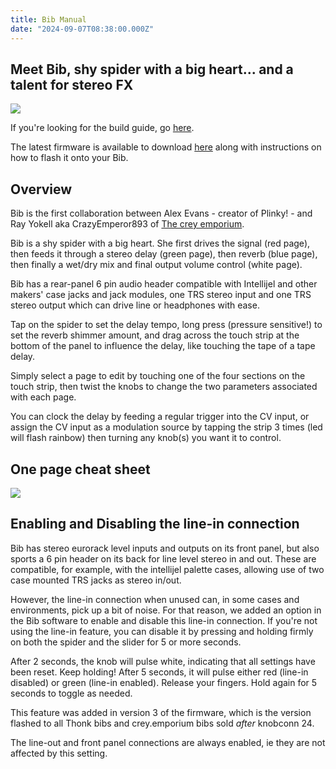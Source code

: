```yaml
---
title: Bib Manual
date: "2024-09-07T08:38:00.000Z"
---
```

## Meet Bib, shy spider with a big heart... and a talent for stereo FX

<img src="/bibspin.gif">

If you're looking for the build guide, go <a href="docs/build-guide_bib">here</a>.

The latest firmware is available to download <a href="docs/build-guide_bib/#undefinedthe-software-adventure">here</a> along with instructions on how to flash it onto your Bib. 

## Overview

Bib is the first collaboration between Alex Evans - creator of Plinky! - and Ray Yokell aka CrazyEmperor893 of <a href="https://crey.space">The crey emporium</a>. 

Bib is a shy spider with a big heart. She first drives the signal (red page), then feeds it through a stereo delay (green page), then reverb (blue page), then finally a wet/dry mix and final output volume control (white page). 

Bib has a rear-panel 6 pin audio header compatible with Intellijel and other makers' case jacks and jack modules, one TRS stereo input and one TRS stereo output which can drive line or headphones with ease. 

Tap on the spider to set the delay tempo, long press (pressure sensitive!) to set the reverb shimmer amount, and drag across the touch strip at the bottom of the panel to influence the delay, like touching the tape of a tape delay. 

Simply select a page to edit by touching one of the four sections on the touch strip, then twist the knobs to change the two parameters associated with each page.

You can clock the delay by feeding a regular trigger into the CV input, or assign the CV input as a modulation source by tapping the strip 3 times (led will flash rainbow) then turning any knob(s) you want it to control.

## One page cheat sheet

<a href="bib_manual.png" target="blank"><img src="bib_manual.png"></a>

## Enabling and Disabling the line-in connection

Bib has stereo eurorack level inputs and outputs on its front panel, but also sports a 6 pin header on its back for line level stereo in and out. These are compatible, for example, with the intellijel palette cases, allowing use of two case mounted TRS jacks as stereo in/out. 

However, the line-in connection when unused can, in some cases and environments, pick up a bit of noise. For that reason, we added an option in the Bib software to enable and disable this line-in connection. If you're not using the line-in feature, you can disable it by pressing and holding firmly on both the spider and the slider for 5 or more seconds. 

After 2 seconds, the knob will pulse white, indicating that all settings have been reset. Keep holding! After 5 seconds, it will pulse either red (line-in disabled) or green (line-in enabled). Release your fingers. Hold again for 5 seconds to toggle as needed.

This feature was added in version 3 of the firmware, which is the version flashed to all Thonk bibs and crey.emporium bibs sold *after* knobconn 24.

The line-out and front panel connections are always enabled, ie they are not affected by this setting.
